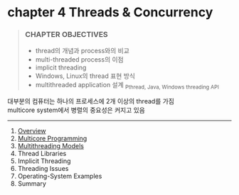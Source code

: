 # chapter 4 Threads & Concurrency

> ### CHAPTER OBJECTIVES
>
> - thread의 개념과 process와의 비교
> - multi-threaded process의 이점
> - implicit threading
> - Windows, Linux의 thread 표현 방식
> - multithreaded application 설계 <sub>Pthread, Java, Windows threading API</sub>

대부분의 컴퓨터는 하나의 프로세스에 2개 이상의 thread를 가짐  
multicore system에서 병렬의 중요성은 커지고 있음

---

1. [Overview](1_Overview/README.md)
2. [Multicore Programming](2_Multicore_Programming/README.md)
3. [Multithreading Models](3_Multithreading_Models/README.md)
4. Thread Libraries
5. Implicit Threading
6. Threading Issues
7. Operating-System Examples
8. Summary

